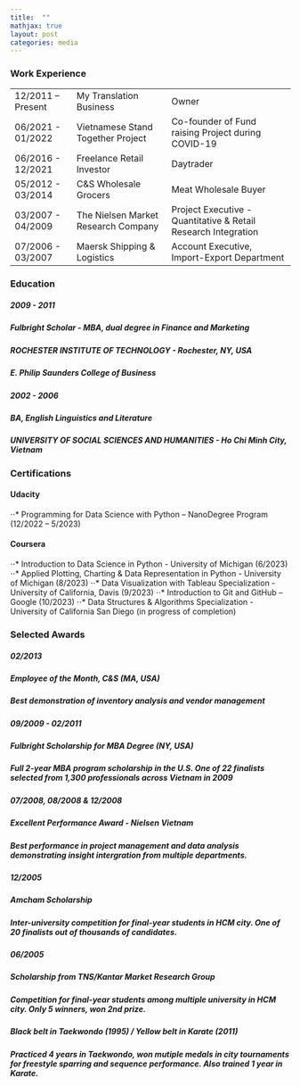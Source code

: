 ```yaml
---
title:  ""
mathjax: true
layout: post
categories: media
---
```


### Work Experience

|                   |                                           |                                                                |
|:---|:---|:---|
| 12/2011 – Present |        My Translation Business            | Owner                                                          |
| 06/2021 - 01/2022 | Vietnamese Stand Together Project         | Co-founder of Fund raising Project during COVID-19             | 
| 06/2016 - 12/2021 | Freelance Retail Investor                 | Daytrader                                                      |
| 05/2012 - 03/2014 | C&S Wholesale Grocers                     | Meat Wholesale Buyer                                           |
| 03/2007 - 04/2009 | The Nielsen Market Research Company       | Project Executive - Quantitative & Retail Research Integration |  
| 07/2006 - 03/2007 | Maersk Shipping & Logistics               | Account Executive, Import-Export Department                    |

### Education

##### 2009 - 2011
##### **Fulbright Scholar - MBA, dual degree in Finance and Marketing** 
##### ROCHESTER INSTITUTE OF TECHNOLOGY	- Rochester, NY, USA
#####     E. Philip Saunders College of Business         

##### 2002 - 2006
##### **BA, English Linguistics and Literature**
##### UNIVERSITY OF SOCIAL SCIENCES AND HUMANITIES - Ho Chi Minh City, Vietnam

### Certifications
#### Udacity
⋅⋅* Programming for Data Science with Python – NanoDegree Program (12/2022 – 5/2023)
#### Coursera
⋅⋅* Introduction to Data Science in Python - University of Michigan (6/2023)
⋅⋅* Applied Plotting, Charting & Data Representation in Python - University of Michigan (8/2023)
⋅⋅* Data Visualization with Tableau Specialization - University of California, Davis (9/2023)
⋅⋅* Introduction to Git and GitHub – Google (10/2023)
⋅⋅* Data Structures & Algorithms Specialization - University of California San Diego (in progress of completion)

### Selected Awards
##### 02/2013 
##### Employee of the Month, C&S (MA, USA)
##### Best demonstration of inventory analysis and vendor management

##### 09/2009 - 02/2011
##### Fulbright Scholarship for MBA Degree (NY, USA)
##### Full 2-year MBA program scholarship in the U.S. One of 22 finalists selected from 1,300 professionals across Vietnam in 2009 

##### 07/2008, 08/2008 & 12/2008
##### Excellent Performance Award - Nielsen Vietnam
##### Best performance in project management and data analysis demonstrating insight intergration from multiple departments. 

##### 12/2005 
##### Amcham Scholarship
##### Inter-university competition for final-year students in HCM city. One of 20 finalists out of thousands of candidates.  

##### 06/2005
##### Scholarship from TNS/Kantar Market Research Group  
##### Competition for final-year students among multiple university in HCM city. Only 5 winners, won 2nd prize.  

##### Black belt in Taekwondo (1995) / Yellow belt in Karate (2011)
##### Practiced 4 years in Taekwondo, won mutiple medals in city tournaments for freestyle sparring and sequence performance. Also trained 1 year in Karate.
